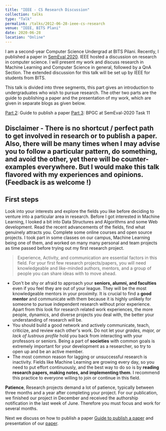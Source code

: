 ```yaml
---
title: "IEEE - CS Research Discussion"
collection: talks
type: "Talk"
permalink: /talks/2012-06-28-ieee-cs-research
venue: "IEEE, BITS Plani"
date: 2020-06-28
location: "Online"
---
```


I am a second-year Computer Science Undergrad at BITS Pilani. Recently, I published a paper in [SemEval 2020](http://alt.qcri.org/semeval2020/). IEEE hosted a discussion on research in computer science. I will present my work and discuss research in Machine Learning and Computer Science in general, followed by a QnA Section. The extended discussion for this talk will be set up by IEEE for students from BITS.

This talk is divided into three segments, this part gives an introduction to undergraduates who wish to pursue research. The other two parts are the guide to publishing a paper and the presentation of my work, which are given in separate blogs as given below.

[Part 2](): Guide to publish a paper
[Part 3](https://arxiv.org/abs/2006.00593): BPGC at SemEval-2020 Task 11

**Disclaimer** - There is no shortcut / perfect path to get involved in research or to publish a paper. Also, there will be many times when I may advise you to follow a particular pattern, do something, and avoid the other, yet there will be counter-examples everywhere. But I would make this talk flavored with my experiences and opinions. (Feedback is as welcome !)
---

## First steps

Look into your interests and explore the fields you like before deciding to venture into a particular area in research. Before I got interested in Machine Learning, I looked a bit into Data Structures and Algorithms and some Web development. Read the recent advancements of the fields, find what genuinely attracts you. Complete some online courses and open source projects. I took part in some classes on our campus, Machine Learning being one of them, and worked on many many personal and team projects as time passed before trying out my first research project.

>Experience, Activity, and communication are essential factors in this field. For your first few research projects/papers, you will need knowledgeable and like-minded authors, mentors, and a group of people you can share ideas with to move ahead.


* Don't be shy or afraid to approach your **seniors, alumni, and faculties** even if you feel they are out of your league. They will be the most knowledgeable mentors in your proximity. It is crucial to find a **good mentor** and communicate with them because it is highly unlikely for someone to pursue independent research without prior experience. Apart from this look for research related work experiences, the more people, dynamics, and diverse projects you deal with, the better your understanding of research will be.
* You should build a good network and actively communicate, teach, criticize, and review each other's work. Do not let your *grades, major, or lack of lustrous profile* hold you back from interacting with your professors or seniors. Being a part of **societies** with common goals is extremely important for your development as a researcher, so try to open up and be an active member.
* The most common reason for lagging or unsuccessful research is inactivity. Fields like Machine Learning are growing every day, so you need to put effort continuously, and the best way to do so is by **reading research papers, making notes, and implementing them**. I recommend this practice to everyone willing to join or continue in this field.

**Patience**, Research projects demand a lot of patience, typically between three months and a year after completing your project. For our publication, we finished our project in December and received the authorship notification in the last week of June. Therefore you must focus and work for several months.

Next we discuss on how to publish a paper [Guide to publish a paper]() and presentation of our [paper](https://arxiv.org/abs/2006.00593).